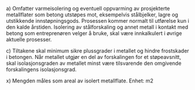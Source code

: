 a) Omfatter varmeisolering og eventuell oppvarming av prosjekterte metallflater som betong utstøpes mot, eksempelvis stålbjelker, lagre og utstikkende innstøpningsgods. Prosessen kommer normalt til utførelse kun i den kalde årstiden.
Isolering av stålforskaling og annet metall i kontakt med betong som entreprenøren velger å bruke, skal være innkalkulert i øvrige aktuelle prosesser.

c) Tiltakene skal minimum sikre plussgrader i metallet og hindre frostskader i betongen. Når metallet utgjør en del av forskalingen for et støpeavsnitt, skal isolasjonsgraden av metallet minst være tilsvarende den omgivende forskalingens isolasjonsgrad.

x) Mengden måles som areal av isolert metallflate. Enhet: m2

